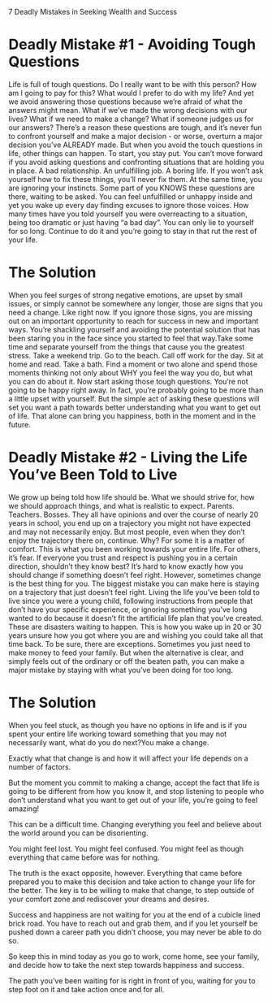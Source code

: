 
7 Deadly Mistakes in Seeking Wealth and Success

# Deadly Mistake #1 - Avoiding Tough Questions

Life is full of tough questions.
Do I really want to be with this person?
How am I going to pay for this?
What would I prefer to do with my life?
And yet we avoid answering those questions because we’re afraid of what the answers
might mean. What if we’ve made the wrong decisions with our lives? What if we need to
make a change? What if someone judges us for our answers?
There’s a reason these questions are tough, and it’s never fun to confront yourself and
make a major decision - or worse, overturn a major decision you’ve ALREADY made.
But when you avoid the touch questions in life, other things can happen.
To start, you stay put. You can’t move forward if you avoid asking questions and
confronting situations that are holding you in place. A bad relationship. An unfulfilling
job. A boring life. If you won’t ask yourself how to fix these things, you’ll never fix them.
At the same time, you are ignoring your instincts.
Some part of you KNOWS these questions are there, waiting to be asked. You can feel
unfulfilled or unhappy inside and yet you wake up every day finding excuses to ignore
those voices.
How many times have you told yourself you were overreacting to a situation, being too
dramatic or just having “a bad day”.
You can only lie to yourself for so long. Continue to do it and you’re going to stay in that
rut the rest of your life.

# The Solution
When you feel surges of strong negative emotions, are upset by small issues, or simply
cannot be somewhere any longer, those are signs that you need a change. Like right
now.
If you ignore those signs, you are missing out on an important opportunity to reach for
success in new and important ways.
You’re shackling yourself and avoiding the potential solution that has been staring you
in the face since you started to feel that way.Take some time and separate yourself from the things that cause you the greatest
stress. Take a weekend trip. Go to the beach. Call off work for the day. Sit at home and
read. Take a bath.
Find a moment or two alone and spend those moments thinking not only about WHY
you feel the way you do, but what you can do about it.
Now start asking those tough questions.
You’re not going to be happy right away. In fact, you’re probably going to be more than
a little upset with yourself.
But the simple act of asking these questions will set you want a path towards better
understanding what you want to get out of life.
That alone can bring you happiness, both in the moment and in the future.


# Deadly Mistake #2 - Living the Life You’ve Been Told to Live

We grow up being told how life should be. What we should strive for, how we should
approach things, and what is realistic to expect.
Parents. Teachers. Bosses. They all have opinions and over the course of nearly 20
years in school, you end up on a trajectory you might not have expected and may not
necessarily enjoy.
But most people, even when they don’t enjoy the trajectory there on, continue.
Why?
For some it is a matter of comfort. This is what you been working towards your entire
life. For others, it’s fear. If everyone you trust and respect is pushing you in a certain
direction, shouldn’t they know best?
It’s hard to know exactly how you should change if something doesn’t feel right.
However, sometimes change is the best thing for you.
The biggest mistake you can make here is staying on a trajectory that just doesn’t feel
right.
Living the life you’ve been told to live since you were a young child, following
instructions from people that don’t have your specific experience, or ignoring something
you’ve long wanted to do because it doesn’t fit the artificial life plan that you’ve created.
These are disasters waiting to happen.
This is how you wake up in 20 or 30 years unsure how you got where you are and
wishing you could take all that time back.
To be sure, there are exceptions. Sometimes you just need to make money to feed your
family.
But when the alternative is clear, and simply feels out of the ordinary or off the beaten
path, you can make a major mistake by staying with what you’ve been doing for too
long.

# The Solution

When you feel stuck, as though you have no options in life and is if you spent your
entire life working toward something that you may not necessarily want, what do you do
next?You make a change.

Exactly what that change is and how it will affect your life depends on a number of
factors.

But the moment you commit to making a change, accept the fact that life is going to be
different from how you know it, and stop listening to people who don’t understand what
you want to get out of your life, you’re going to feel amazing!

This can be a difficult time. Changing everything you feel and believe about the world
around you can be disorienting.

You might feel lost. You might feel confused. You might feel as though everything that
came before was for nothing.

The truth is the exact opposite, however. Everything that came before prepared you to
make this decision and take action to change your life for the better.
The key is to be willing to make that change, to step outside of your comfort zone and
rediscover your dreams and desires.

Success and happiness are not waiting for you at the end of a cubicle lined brick road.
You have to reach out and grab them, and if you let yourself be pushed down a career
path you didn’t choose, you may never be able to do so.

So keep this in mind today as you go to work, come home, see your family, and decide
how to take the next step towards happiness and success.

The path you’ve been waiting for is right in front of you, waiting for you to step foot on it
and take action once and for all.
